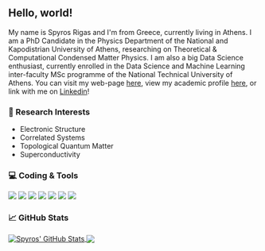 ## Hello, world!

My name is Spyros Rigas and I'm from Greece, currently living in Athens. I am a PhD Candidate in the Physics Department of the National and Kapodistrian University of Athens, researching on Theoretical & Computational Condensed Matter Physics. I am also a big Data Science enthusiast, currently enrolled in the Data Science and Machine Learning inter-faculty MSc programme of the National Technical University of Athens. You can visit my web-page [here](http://users.uoa.gr/~srigas/ "Personal web-page"), view my academic profile [here](http://solid.phys.uoa.gr/fileadmin/solid.phys.uoa.gr/upload/htm/Students/Rigas/rigas_en.html "NKUA personal page"), or link with me on [Linkedin](https://www.linkedin.com/in/spyros-rigas-6524821bb/ "Linkedin Profile")!

### 🔬 Research Interests

* Electronic Structure
* Correlated Systems
* Topological Quantum Matter
* Superconductivity

### 💻 Coding \& Tools

![](https://img.shields.io/badge/Code-Fortran-informational?logo=fortran&logoColor=white&style=flat&color=5d9ca6)
![](https://img.shields.io/badge/Code-Python-informational?logo=python&logoColor=white&style=flat&color=5d9ca6)
![](https://img.shields.io/badge/Code-Julia-informational?logo=julia&logoColor=white&style=flat&color=5d9ca6)
![](https://img.shields.io/badge/IDE-Visual_Studio-informational?logo=visualstudio&logoColor=white&style=flat&color=5d9ca6)
![](https://img.shields.io/badge/Editor-VS_Code-informational?logo=visualstudiocode&logoColor=white&style=flat&color=5d9ca6)
![](https://img.shields.io/badge/Notebook-Jupyter-informational?logo=jupyter&logoColor=white&style=flat&color=5d9ca6)
![](https://img.shields.io/badge/Type-LaTeX-informational?logo=latex&logoColor=white&style=flat&color=5d9ca6)
<!-- ![](https://img.shields.io/badge/Adobe-Photoshop-informational?logo=adobephotoshop&logoColor=white&style=flat&color=225A63)
![](https://img.shields.io/badge/Adobe-Illustrator-informational?logo=adobeillustrator&logoColor=white&style=flat&color=225A63)
Alt color = 225A63 -->

### 📈 GitHub Stats

<a href="https://github.com/srigas/srigas">
  <img align="center" src="https://github-readme-stats.vercel.app/api?username=srigas&show_icons=true&line_height=27&count_private=true&title_color=ffffff&text_color=ffffff&icon_color=5d9ca6&bg_color=515050" alt="Spyros' GitHub Stats" />
</a>
<a href="https://github.com/srigas/srigas">
  <img align="center" src="https://github-readme-stats.vercel.app/api/top-langs/?username=srigas&title_color=ffffff&text_color=ffffff&icon_color=5d9ca6&bg_color=515050&langs_count=3" /> <!-- &layout=compact for compact layout-->
</a>
